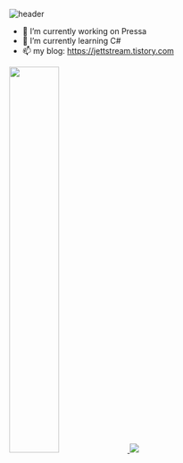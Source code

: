 ![header](https://capsule-render.vercel.app/api?type=waving&color=random&height=150&section=header&text=Hello%World!&fontSize=90)

- 🔭 I’m currently working on Pressa
- 🌱 I’m currently learning C#
- 📫 my blog: https://jettstream.tistory.com

<a href="s">
  <img src="https://github-readme-stats.vercel.app/api?username=0421cjy&theme=tokyonight&show_icons=true" width="42%" />
  <img src="https://github-readme-stats.vercel.app/api/top-langs/?username=0421cjy&layout=compact&theme=tokyonight" />
</a>

<!--
**0421cjy/0421cjy** is a ✨ _special_ ✨ repository because its `README.md` (this file) appears on your GitHub profile.

Here are some ideas to get you started:

- 🔭 I’m currently working on ...
- 🌱 I’m currently learning ...
- 👯 I’m looking to collaborate on ...
- 🤔 I’m looking for help with ...
- 💬 Ask me about ...
- 📫 How to reach me: ...
- 😄 Pronouns: ...
- ⚡ Fun fact: ...
-->
